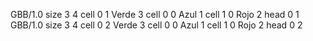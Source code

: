 <gs-board> GBB/1.0
size 3 4
cell 0 1 Verde 3 
cell 0 0 Azul 1 
cell 1 0 Rojo 2 
head 0 1
 </gs-board>
<gs-board> GBB/1.0
size 3 4
cell 0 2 Verde 3 
cell 0 0 Azul 1 
cell 1 0 Rojo 2 
head 0 2
 </gs-board>